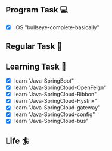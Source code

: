 

## Program Task  💻
- [x] IOS "bullseye-complete-basically"

## Regular Task  🤡

## Learning Task 🎯
- [x] learn "Java-SpringBoot"
- [x] learn "Java-SpringCloud-OpenFeign"
- [x] learn "Java-SpringCloud-Ribbon"
- [x] learn "Java-SpringCloud-Hystrix"
- [x] learn "Java-SpringCloud-gateway"
- [x] learn "Java-SpringCloud-config"
- [x] learn "Java-SpringCloud-bus"

## Life 🏄
